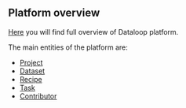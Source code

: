 ## Platform overview

[Here](https://dataloop.ai/docs/dataloop-overview) you will find full overview of Dataloop platform. 

The main entities of the platform are: 

 - [Project](https://dataloop.ai/docs/project)
 - [Dataset](https://dataloop.ai/docs/dataset)
 - [Recipe](https://dataloop.ai/docs/ontology)
 - [Task](https://dataloop.ai/docs/tasks-assignments)
 - [Contributor](https://dataloop.ai/docs/contributor-roles)
 











